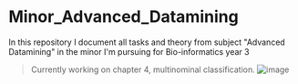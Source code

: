 # Minor_Advanced_Datamining
In this repository I document all tasks and theory from subject "Advanced Datamining" in the minor I'm pursuing for Bio-informatics year 3

> Currently working on chapter 4, multinominal classification.
![image](https://github.com/LukaStein/Minor_Advanced_Datamining/assets/60214213/dc67db05-c0df-4fa4-9eff-bdf1b0b8a491)
